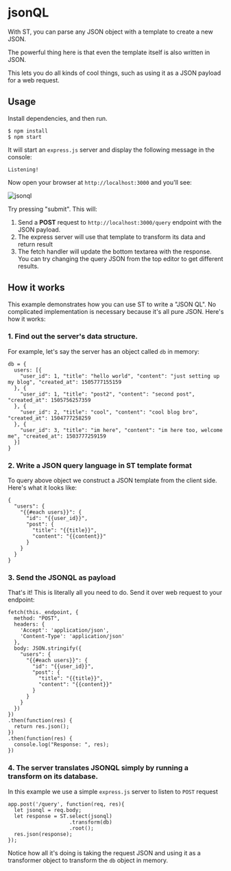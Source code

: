 # jsonQL

With ST, you can parse any JSON object with a template to create a new JSON.

The powerful thing here is that even the template itself is also written in JSON.

This lets you do all kinds of cool things, such as using it as a JSON payload for a web request.

## Usage

Install dependencies, and then run.

```
$ npm install
$ npm start
```

It will start an `express.js` server and display the following message in the console:

```
Listening!
```

Now open your browser at `http://localhost:3000` and you'll see:

![jsonql](./jsonql.png)

Try pressing "submit". This will:

1. Send a **POST** request to `http://localhost:3000/query` endpoint with the JSON payload.
2. The express server will use that template to transform its data and return result
3. The fetch handler will update the bottom textarea with the response. You can try changing the query JSON from the top editor to get different results.


## How it works

This example demonstrates how you can use ST to write a "JSON QL". No complicated implementation is necessary because it's all pure JSON. Here's how it works:

### 1. Find out the server's data structure.

For example, let's say the server has an object called `db` in memory:

```
db = {
  users: [{
    "user_id": 1, "title": "hello world", "content": "just setting up my blog", "created_at": 1505777155159
  }, {
    "user_id": 1, "title": "post2", "content": "second post", "created_at": 1505756257359
  }, {
    "user_id": 2, "title": "cool", "content": "cool blog bro", "created_at": 1504777258259
  }, {
    "user_id": 3, "title": "im here", "content": "im here too, welcome me", "created_at": 1503777259159
  }]
}
```

### 2. Write a JSON query language in ST template format

To query above object we construct a JSON template from the client side. Here's what it looks like:

```
{
  "users": {
    "{{#each users}}": {
      "id": "{{user_id}}",
      "post": {
        "title": "{{title}}",
        "content": "{{content}}"
      }
    }
  }
}
```

### 3. Send the JSONQL as payload

That's it! This is literally all you need to do. Send it over web request to your endpoint:

```
fetch(this._endpoint, {
  method: "POST",
  headers: {
    'Accept': 'application/json',
    'Content-Type': 'application/json'
  },
  body: JSON.stringify({
    "users": {
      "{{#each users}}": {
        "id": "{{user_id}}",
        "post": {
          "title": "{{title}}",
          "content": "{{content}}"
        }
      }
    }
  })
})
.then(function(res) {
  return res.json();
})
.then(function(res) {
  console.log("Response: ", res);
})
```

### 4. The server translates JSONQL simply by running a transform on its database.

In this example we use a simple `express.js` server to listen to `POST` request

```
app.post('/query', function(req, res){
  let jsonql = req.body;
  let response = ST.select(jsonql)
                    .transform(db)
                    .root();
  res.json(response);
});
```

Notice how all it's doing is taking the request JSON and using it as a transformer object to transform the `db` object in memory.

